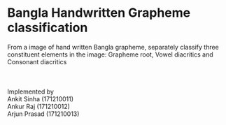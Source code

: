 # Bangla Handwritten Grapheme classification 

From a image of hand written Bangla grapheme, separately classify three constituent elements in the image: 
Grapheme root,
Vowel diacritics and
Consonant diacritics<br /> <br /> <br /> <br /> 
Implemented by<br />
Ankit Sinha  (171210011)<br />
Ankur Raj    (171210012)<br />
Arjun Prasad (171210013)<br />
